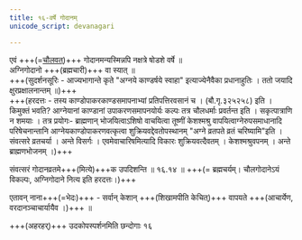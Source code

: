 ```yaml
---
title: १६-वर्षे गोदानम्
unicode_script: devanagari

---
```


एवं +++(=[चौलवत्](chaulam.md))+++ गोदानमन्यस्मिन्नपि नक्षत्रे षोडशे वर्षे ॥  
अग्निगोदानो +++(ब्रह्मचारी)+++ वा स्यात् ॥  
+++(सुदर्शनसूरिः - आज्यभागान्ते कृते "अग्नये काण्डर्षये स्वाहा" इत्याज्येनैवैका प्रधानाहुतिः । ततो जयादि क्षुरप्रक्षालनान्तम् ॥)+++  
+++(हरदत्तः - तस्य काण्डोपाकरकाण्डसमापनाभ्यां प्रतिपत्तिरवसानं च । (बौ.गृ.३२५२५८) इति । किमुक्तं भवति? आग्नेयानां काण्डानां उपाकरणसमापनयोर्यः कल्पः तत्र चौलधर्माः प्रवर्तन्त इति । सकृत्पात्राणि न शमयाः । तत्र प्रयोगः- ब्राह्मणान् भोजयित्वाऽशिषो वाचयित्वा तूष्णीं केशश्मश्रु वापयित्वाग्नेरुपसमाधानादि परिषेचनान्तानि आग्नेयकाण्डोपाकरणवत्कृत्वा शुक्रियवद्देवतोपस्थानम् "अग्ने व्रतपते व्रतं चरिष्यामि"इति । संवत्सरे व्रतचर्या । अन्ते विसर्गः । एवमेवाचारिषमित्यादि विकारः शुक्रियवत्दैवतम् । केशश्मश्रुवपनम् । अन्ते ब्राह्मणभोजनम् ।)+++  

संवत्सरं गोदानव्रतमे+++(मित्ये)+++क उपदिशन्ति ॥ १६.१४ ॥ +++(= ब्रह्मचर्यम्। चौलगोदानेऽयं विकल्पः, अग्निगोदाने नित्य इति हरदत्तः।)+++

एतावन् नाना+++(=भेदः)+++ - सर्वान् केशान् +++(शिखामपीति केचित्)+++ वापयते +++(आचार्येण, वरदानञ्चाचार्यायैव ।)+++ ॥ 

+++(अहरहर्)+++ उदकोपस्पर्शनमिति छन्दोगाः १६
